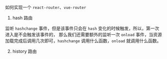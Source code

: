 如何实现一个 `react-router`、`vue-router`

1. hash 路由

监听 `hashchange` 事件，但是该事件只会在 `hash` 变化的时候触发，所以，第一次进入是不会触发该事件的，
那么我们还需要额外的监听一次 `onload` 事件，当资源加载完成后调用几次即可，`hashchange` 调用什么函数，`onload` 就调用什么函数。

2. history 路由